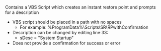 Contains a VBS Script which creates an instant restore point and prompts for a description
  - VBS script should be placed in a path with no spaces
    - For example: %ProgramData%\Scripts\SR\RPwithConfirmation
  - Description can be changed by editing line 33:
    - sDesc = "System Startup"
  - Does not provide a confirmation for success or error
